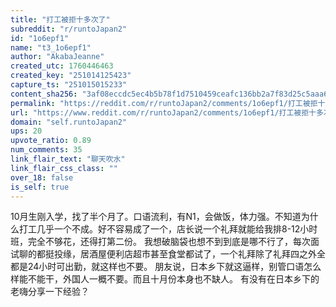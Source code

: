 ```yaml
---
title: "打工被拒十多次了"
subreddit: "r/runtoJapan2"
id: "1o6epf1"
name: "t3_1o6epf1"
author: "AkabaJeanne"
created_utc: 1760446463
created_key: "251014125423"
capture_ts: "251015015233"
content_sha256: "3af08eccdc5ec4b5b78f1d7510459ceafc136bb2a7f83d25c5aaa6b73a4027f0"
permalink: "https://reddit.com/r/runtoJapan2/comments/1o6epf1/打工被拒十多次了/"
url: "https://www.reddit.com/r/runtoJapan2/comments/1o6epf1/打工被拒十多次了/"
domain: "self.runtoJapan2"
ups: 20
upvote_ratio: 0.89
num_comments: 35
link_flair_text: "聊天吹水"
link_flair_css_class: ""
over_18: false
is_self: true
---
```


10月生刚入学，找了半个月了。口语流利，有N1，会做饭，体力强。不知道为什么打工几乎一个不成。好不容易成了一个，店长说一个礼拜就能给我排8-12小时班，完全不够花，还得打第二份。
我想破脑袋也想不到到底是哪不行了，每次面试聊的都挺投缘，居酒屋便利店超市甚至食堂都试了，一个礼拜除了礼拜四之外全都是24小时可出勤，就这样也不要。
朋友说，日本乡下就这逼样，别管口语怎么样能不能干，外国人一概不要。而且十月份本身也不缺人。
有没有在日本乡下的老嗨分享一下经验？
